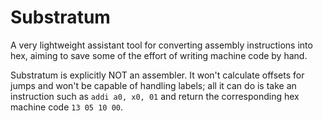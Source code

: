 # Substratum

A very lightweight assistant tool for converting assembly instructions into hex, aiming to save some of the effort of writing
machine code by hand.

Substratum is explicitly NOT an assembler. It won't calculate offsets for jumps and won't be capable of handling labels;
all it can do is take an instruction such as `addi a0, x0, 01` and return the corresponding hex machine code `13 05 10 00`.
